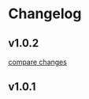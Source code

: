 # Changelog


## v1.0.2

[compare changes](https://github.com/urassh/network-particle/compare/v1.0.1...v1.0.2)

## v1.0.1

